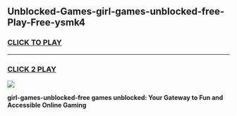 
## Unblocked-Games-girl-games-unblocked-free-Play-Free-ysmk4
<h3>
<a href="https://premium76.site?title=girl-games-unblocked-free&ref=22A">CLICK TO PLAY</a></h3>
<hr>

<h3>
<a href="https://premium76.site?title=girl-games-unblocked-free&ref=22A">CLICK 2 PLAY</a>
  
</h3>

<a href="https://premium76.site?title=girl-games-unblocked-free&ref=22A"><img src="https://clearcache.store/games.png"></a>


**girl-games-unblocked-free games unblocked: Your Gateway to Fun and Accessible Online Gaming**
